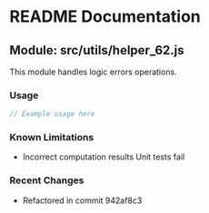 # README Documentation

## Module: src/utils/helper_62.js

This module handles logic errors operations.

### Usage

```java
// Example usage here
```

### Known Limitations

- Incorrect computation results Unit tests fail

### Recent Changes

- Refactored in commit 942af8c3
